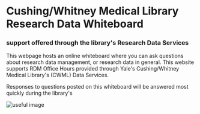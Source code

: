 # Cushing/Whitney Medical Library Research Data Whiteboard
### support offered through the library's Research Data Services

This webpage hosts an online whiteboard where you can ask questions about research data management, or research data in general. This website supports RDM Office Hours provided through Yale's Cushing/Whitney Medical Library's (CWML) Data Services. 

Responses to questions posted on this whiteboard will be answered most quickly during the library's

![useful image](https://github.com/sauuyer/CWML-Research-Data-Management-Office-Hours/blob/master/images/research-data-image.psd)
